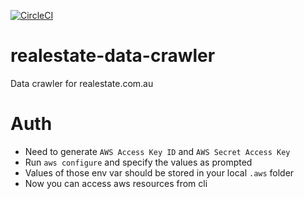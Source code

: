 [![CircleCI](https://dl.circleci.com/status-badge/img/gh/nguyenhailong253/realestate-data-crawler/tree/master.svg?style=svg)](https://dl.circleci.com/status-badge/redirect/gh/nguyenhailong253/realestate-data-crawler/tree/master)
# realestate-data-crawler

Data crawler for realestate.com.au

# Auth

- Need to generate `AWS Access Key ID` and `AWS Secret Access Key`
- Run `aws configure` and specify the values as prompted
- Values of those env var should be stored in your local `.aws` folder
- Now you can access aws resources from cli
